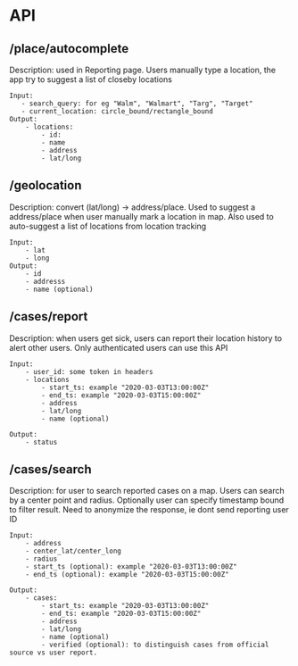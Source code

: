 API
===
/place/autocomplete
-------------------
Description: used in Reporting page. Users manually type a location, the app try to suggest a list of closeby locations
```
Input:
   - search_query: for eg "Walm", "Walmart", "Targ", "Target"
   - current_location: circle_bound/rectangle_bound 
Output:
    - locations:
        - id:
        - name
        - address
        - lat/long
```

/geolocation
-----------
Description: convert (lat/long) -> address/place. Used to suggest a address/place when user manually mark a location in map. Also used to auto-suggest a list of locations from location tracking
```
Input:
    - lat
    - long
Output:
    - id
    - addresss
    - name (optional)
```

/cases/report
-----------
Description: when users get sick, users can report their location history to alert other users. Only authenticated users can use this API
```
Input:
    - user_id: some token in headers
    - locations
        - start_ts: example "2020-03-03T13:00:00Z"
        - end_ts: example "2020-03-03T15:00:00Z"
        - address
        - lat/long
        - name (optional)

Output:
    - status
```

/cases/search
-----------
Description: for user to search reported cases on a map. Users can search by a center point and radius. Optionally user can specify timestamp bound to filter result. Need to anonymize the response, ie dont send reporting user ID
```
Input:
    - address
    - center_lat/center_long
    - radius
    - start_ts (optional): example "2020-03-03T13:00:00Z"
    - end_ts (optional): example "2020-03-03T15:00:00Z"

Output:
    - cases:
        - start_ts: example "2020-03-03T13:00:00Z"
        - end_ts: example "2020-03-03T15:00:00Z"
        - address
        - lat/long
        - name (optional)
        - verified (optional): to distinguish cases from official source vs user report.
```